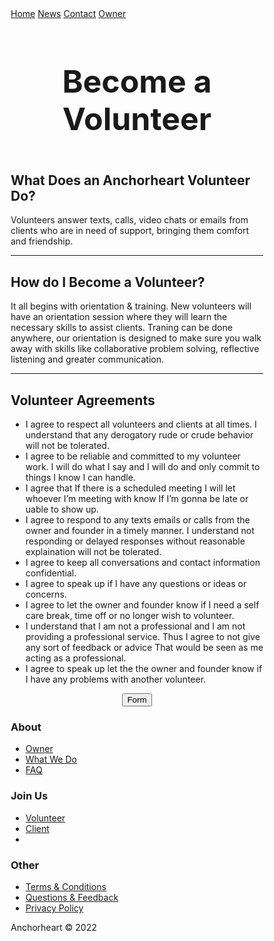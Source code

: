<html lang="en">
<head>
     <script async src="https://pagead2.googlesyndication.com/pagead/js/adsbygoogle.js?client=ca-pub-9741419733823699"
     crossorigin="anonymous"></script>
<meta charset="utf-8">
    <meta name="viewport" content="width=device-width, initial-scale=1.0">
    <title>Untitled</title>
    <link rel="stylesheet" href="https://cdnjs.cloudflare.com/ajax/libs/twitter-bootstrap/4.1.3/css/bootstrap.min.css">
    <link rel="stylesheet" href="https://cdnjs.cloudflare.com/ajax/libs/ionicons/2.0.1/css/ionicons.min.css">
    <link rel="stylesheet" href="assets/css/style.css">
<link href="//maxcdn.bootstrapcdn.com/bootstrap/4.1.1/css/bootstrap.min.css" rel="stylesheet" id="bootstrap-css">
<script src="//maxcdn.bootstrapcdn.com/bootstrap/4.1.1/js/bootstrap.min.js"></script>
<script src="//cdnjs.cloudflare.com/ajax/libs/jquery/3.2.1/jquery.min.js"></script>
<title>Anchorheart</title>
<meta charset="utf-8">
<meta name="viewport" content="width=device-width, initial-scale=1">
<meta name="author" content="Taybah Mohammad">
<meta name="viewport" content="width=device-width, initial-scale=1">
<link rel="stylesheet" href="https://cdnjs.cloudflare.com/ajax/libs/font-awesome/4.7.0/css/font-awesome.min.css">
<style>
* {
  box-sizing: border-box;
}
  
  body {
  margin: 0;
  font-family: Arial, Helvetica, sans-serif;
}

.topnav {
  overflow: hidden;
  background-color: #333;
}

.topnav a {
  float: left;
  display: block;
  color: ##f1f1f1;
  text-align: center;
  padding: 14px 16px;
  text-decoration: none;
  font-size: 17px;
}

.topnav a:hover {
  background-color: #ddd;
  color: black;
}

.topnav a.active {
  background-color: #04AA6D;
  color: white;
}

.topnav .icon {
  display: none;
}

@media screen and (max-width: 600px) {
  .topnav a:not(:first-child) {display: none;}
  .topnav a.icon {
    float: right;
    display: block;
  }
}

@media screen and (max-width: 600px) {
  .topnav.responsive {position: relative;}
  .topnav.responsive .icon {
    position: absolute;
    right: 0;
    top: 0;
  }
  .topnav.responsive a {
    float: none;
    display: block;
    text-align: left;
  }
}

.button {
  border: none;
  color: white;
  padding: 16px 32px;
  text-align: center;
  text-decoration: none;
  display: inline-block;
  font-size: 16px;
  margin: 4px 2px;
  transition-duration: 0.4s;
  cursor: pointer;
}

.button1 {
  background-color: white;
  color: black;
  border: 2px solid #4CAF50;
}

.button1:hover {
  background-color: #4CAF50;
  color: white;
}

.button2 {
  background-color: white;
  color: black;
  border: 2px solid #008CBA;
}

.button2:hover {
  background-color: #008CBA;
  color: white;
}

body {
  font-family: Arial, Helvetica, sans-serif;
}

/* Style the header */
header {
  background-color: #666;
  padding: 30px;
  text-align: center;
  font-size: 35px;
  color: white;
}

/* Create two columns/boxes that floats next to each other */
nav {
  float: left;
  width: 30%;
  height: 300px; /* only for demonstration, should be removed */
  background: #ccc;
  padding: 20px;
}

/*style the list in the footer*/
nav2 {
  text-align: center;
  width: 500%;
  height: 200px; /* only for demonstration, should be removed */
  background: ;
  padding: 20px;
}

/* Style the list inside the menu */
nav ul {
  list-style-type: none;
  padding: 0;
}

article {
  float: left;
  padding: 20px;
  width: 100%;
  background-color: #f1f1f1;
}

/* Clear floats after the columns */
section::after {
  content: "";
  display: table;
  clear: both;
}

/* Responsive layout - makes the two columns/boxes stack on top of each other instead of next to each other, on small screens */
@media (max-width: 600px) {
  nav, article {
    width: 100%;
    height: auto;
  }
}

</style>
</head>
<body>



<div class="topnav" id="myTopnav">
  <a href="https://anchor-heart.github.io/index.html" class="active">Home</a>
  <a href="#news">News</a>
  <a href="https://anchor-heart.github.io/message.html">Contact</a>
  <a href="https://anchor-heart.github.io/owner.html">Owner</a>
  <a href="javascript:void(0);" class="icon" onclick="myFunction()">
    <i class="fa fa-bars"></i>
  </a>
</div>

<script>
function myFunction() {
  var x = document.getElementById("myTopnav");
  if (x.className === "topnav") {
    x.className += " responsive";
  } else {
    x.className = "topnav";
  }
}
</script>
  
  
<header>
 <h1 style="font-size:50px;">Become a Volunteer</h1>
</header>


 <article>
 <h2>What Does an Anchorheart Volunteer Do?</h2>
    <p>Volunteers answer texts, calls, video chats or emails from clients who are in need of support, bringing them comfort and friendship.</p>
</article>

<hr class="rounded">
<article>
<h2>How do I Become a Volunteer?</h2>
    <p> It all begins with orientation & training. New volunteers will have an orientation session where they will learn the necessary skills to assist clients. Traning can be done anywhere, our orientation is designed to make sure you walk away with skills like collaborative problem solving, reflective listening and greater communication.</p>
  </article>

<hr class="rounded">
<article>
    <h2 id="agreements">Volunteer Agreements</h2>
        <ul>
            <li>I agree to respect all volunteers and clients at all times. I understand that any derogatory rude or crude behavior will not be tolerated.</li>
            <li>I agree to be reliable and committed to my volunteer work. I will do what I say and I will do and only commit to things I know I can handle.</li>
            <li>I agree that If there is a scheduled meeting I will let whoever I’m meeting with know If I’m gonna be late or uable to show up.</li>
            <li>I agree to respond to any texts emails or calls from the owner and founder in a timely manner. I understand not responding or delayed responses without reasonable explaination will not be tolerated.</li>
            <li>I agree to keep all conversations and contact information confidential.</li>
            <li>I agree to speak up if I have any questions or ideas or concerns.</li>
            <li>I agree to let the owner and founder know if I need a self care break, time off or no longer wish to volunteer.</li>
            <li>I understand that I am not a professional and I am not providing a professional service. Thus I agree to not give any sort of feedback or advice That would be seen as me acting as a professional.</li>
            <li>I agree to speak up let the the owner and founder know if I have any problems with another volunteer.</li> 
        </ul> 
</article> 

<div align="center">
<button onclick="window.location.href='https://docs.google.com/forms/d/e/1FAIpQLSegmA9pLJcYQhEUsArYWLoecR2gXB7oIZsqorhiw_RpS7De4A/viewform';" class="button button1">Form</button>
</div>

  <div class="footer-clean">
        <footer>
            <div class="container">
                <div class="row justify-content-center">
                    <div class="col-sm-4 col-md-3 item">
                        <h3>About</h3>
                        <ul>
                            <li><a href="https://anchor-heart.github.io/owner.html">Owner</a></li>
                            <li><a href="#">What We Do</a></li>
                            <li><a href="#">FAQ</a></li>
                        </ul>
                    </div>
                    <div class="col-sm-4 col-md-3 item">
                        <h3>Join Us</h3>
                        <ul>
                            <li><a href="https://anchor-heart.github.io/volunteer.html">Volunteer</a></li>
                            <li><a href="https://anchor-heart.github.io/client.html">Client</a></li>
                            <li><a href="#"></a></li>
                        </ul>
                    </div>
                    <div class="col-sm-4 col-md-3 item">
                        <h3>Other</h3>
                        <ul>
                            <li><a href="https://anchor-heart.github.io/terms.html">Terms & Conditions</a></li>
                            <li><a href="https://anchor-heart.github.io/message.html">Questions & Feedback</a></li>
                            <li><a href="#">Privacy Policy</a></li>
                        </ul>
                    </div>
                    <div class="col-lg-3 item social"><a href="#"><i class="icon ion-social-facebook"></i></a><a href="#"><i class="icon ion-social-twitter"></i></a><a href="#"><i class="icon ion-social-snapchat"></i></a><a href="#"><i class="icon ion-social-instagram"></i></a>
                        <p class="copyright">Anchorheart © 2022</p>
                    </div>
                </div>
            </div>
        </footer>
    </div>
    <script src="https://cdnjs.cloudflare.com/ajax/libs/jquery/3.2.1/jquery.min.js"></script>
    <script src="https://cdnjs.cloudflare.com/ajax/libs/twitter-bootstrap/4.1.3/js/bootstrap.bundle.min.js"></script>
</body>
</html>

<!-- Credit to https://epicbootstrap.com/snippets/footer-with-columns -->